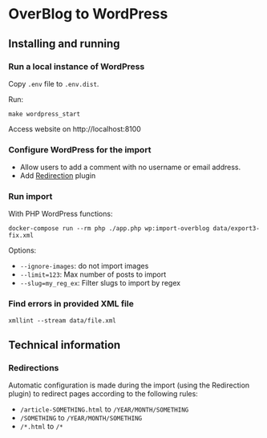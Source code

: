 OverBlog to WordPress
=====================

## Installing and running

### Run a local instance of WordPress

Copy `.env` file to `.env.dist`.

Run:

    make wordpress_start

Access website on http://localhost:8100

### Configure WordPress for the import

* Allow users to add a comment with no username or email address.
* Add [Redirection](https://redirection.me/) plugin

### Run import

With PHP WordPress functions:

    docker-compose run --rm php ./app.php wp:import-overblog data/export3-fix.xml

Options:

* `--ignore-images`: do not import images
* `--limit=123`: Max number of posts to import
* `--slug=my_reg_ex`: Filter slugs to import by regex

### Find errors in provided XML file

    xmllint --stream data/file.xml

## Technical information

### Redirections

Automatic configuration is made during the import (using the Redirection plugin) to redirect
pages according to the following rules:

* `/article-SOMETHING.html` to `/YEAR/MONTH/SOMETHING`
* `/SOMETHING` to `/YEAR/MONTH/SOMETHING`
* `/*.html` to `/*`
